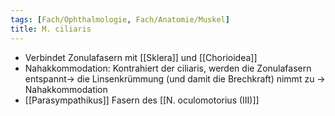 ```yaml
---
tags: [Fach/Ophthalmologie, Fach/Anatomie/Muskel]
title: M. ciliaris
---
```

*   Verbindet Zonulafasern mit [[Sklera]] und [[Chorioidea]]
*   Nahakkommodation: Kontrahiert der ciliaris, werden die Zonulafasern entspannt→ die Linsenkrümmung (und damit die Brechkraft) nimmt zu → Nahakkommodation
*   [[Parasympathikus]] Fasern des [[N. oculomotorius (III)]]